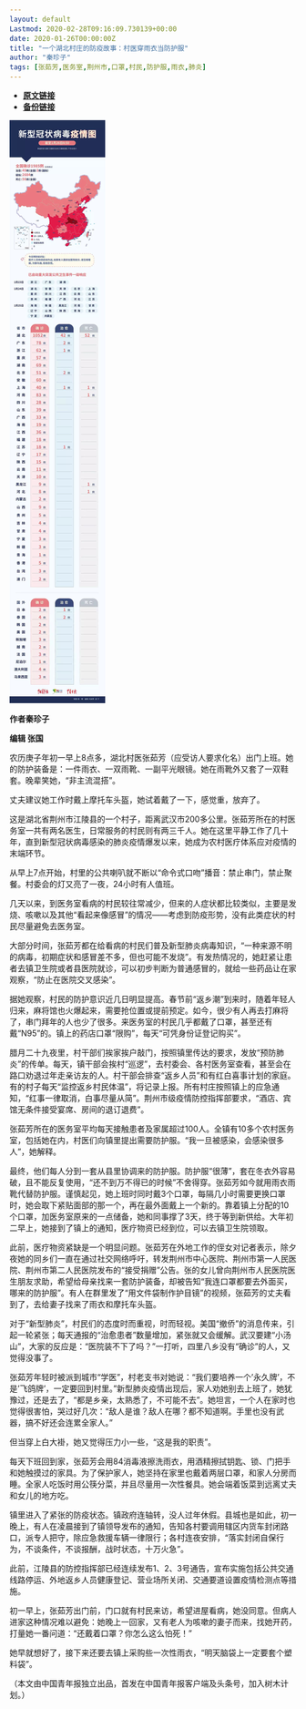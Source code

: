 ```yaml
---
layout: default
Lastmod: 2020-02-28T09:16:09.730139+00:00
date: 2020-01-26T00:00:00Z
title: "一个湖北村庄的防疫故事：村医穿雨衣当防护服"
author: "秦珍子"
tags: [张茹芳,医务室,荆州市,口罩,村民,防护服,雨衣,肺炎]
---
```


* [**原文链接**](http://mp.weixin.qq.com/s?__biz=MjM5MDQ3MTEyMQ==&mid=2653326235&idx=1&sn=0808543ec7e9c71fd8a6afa618e209c5&chksm=bd966d258ae1e4339d88aa3b8a3457b48c28045f653014dd94b940bdb42717df3a615cf95f87#rd)
* [**备份链接**](https://archive.ph/WCAOu)


![](/images/post/722249ac3e46f448c489474bd36b7ded.jpg)

**作者秦珍子**

**编辑 张国**

农历庚子年初一早上8点多，湖北村医张茹芳（应受访人要求化名）出门上班。她的防护装备是：一件雨衣、一双雨靴、一副平光眼镜。她在雨靴外又套了一双鞋套。晚辈笑她，“非主流混搭”。  

丈夫建议她工作时戴上摩托车头盔，她试着戴了一下，感觉重，放弃了。

这是湖北省荆州市江陵县的一个村子，距离武汉市200多公里。张茹芳所在的村医务室一共有两名医生，日常服务的村民则有两三千人。她在这里平静工作了几十年，直到新型冠状病毒感染的肺炎疫情爆发以来，她成为农村医疗体系应对疫情的末端环节。

从早上7点开始，村里的公共喇叭就不断以“命令式口吻”播音：禁止串门，禁止聚餐。村委会的灯又亮了一夜，24小时有人值班。

几天以来，到医务室看病的村民较往常减少，但来的人症状都比较类似，主要是发烧、咳嗽以及其他“看起来像感冒”的情况——考虑到防疫形势，没有此类症状的村民尽量避免去医务室。

大部分时间，张茹芳都在给看病的村民们普及新型肺炎病毒知识，“一种来源不明的病毒，初期症状和感冒差不多，但也可能不发烧”。有发热情况的，她赶紧让患者去镇卫生院或者县医院就诊，可以初步判断为普通感冒的，就给一些药品让在家观察，“防止在医院交叉感染”。

据她观察，村民的防护意识近几日明显提高。春节前“返乡潮”到来时，随着年轻人归来，麻将馆也火爆起来，需要抢位置或提前预定。如今，很少有人再去打麻将了，串门拜年的人也少了很多。来医务室的村民几乎都戴了口罩，甚至还有戴“N95”的。镇上的药店口罩“限购”，每天“可凭身份证登记购买”。

腊月二十九夜里，村干部们挨家挨户敲门，按照镇里传达的要求，发放“预防肺炎”的传单。每天，镇干部会挨村“巡逻”，去村委会、各村医务室查看，甚至会在路口劝退过年走亲访友的人。村干部会排查“返乡人员”和有红白喜事计划的家庭。有的村子每天“监控返乡村民体温”，将记录上报。所有村庄按照镇上的应急通知，“红事一律取消，白事尽量从简”。荆州市级疫情防控指挥部要求，“酒店、宾馆无条件接受宴席、房间的退订退费”。

张茹芳所在的医务室平均每天接触患者及家属超过100人。全镇有10多个农村医务室，包括她在内，村医们向镇里提出需要防护服。“我一旦被感染，会感染很多人”，她解释。

最终，他们每人分到一套从县里协调来的防护服。防护服“很薄”，套在冬衣外容易破，且不能反复使用，“还不到万不得已的时候”不舍得穿。张茹芳如今就用雨衣雨靴代替防护服。谨慎起见，她上班时同时戴3个口罩，每隔几小时需要更换口罩时，她会取下紧贴面部的那一个，再在最外面戴上一个新的。靠着镇上分配的10个口罩，加医务室原来的一点储备，她和同事撑了3天，终于等到新供给。大年初二早上，她接到了镇上的通知，医疗物资已经到位，可以去镇卫生院领取。

此前，医疗物资紧缺是一个明显问题。张茹芳在外地工作的侄女对记者表示，除夕夜她的同乡们一直在通过社交网络呼吁，转发荆州市中心医院、荆州市第一人民医院、荆州市第二人民医院发布的“接受捐赠”公告。张的女儿曾向荆州市人民医院医生朋友求助，希望给母亲找来一套防护装备，却被告知“我连口罩都要去外面买，哪来的防护服”。有人在群里发了“用文件袋制作护目镜”的视频，张茹芳的丈夫看到了，去给妻子找来了雨衣和摩托车头盔。

对于“新型肺炎”，村民们的态度时而重视，时而轻视。美国“撤侨”的消息传来，引起一轮紧张；每天通报的“治愈患者”数量增加，紧张就又会缓解。武汉要建“小汤山”，大家的反应是：“医院装不下了吗？”一打听，四里八乡没有“确诊”的人，又觉得没事了。

张茹芳年轻时被派到城市“学医”，村老支书对她说：“我们要培养一个’永久牌’，不是’飞鸽牌’，一定要回到村里。”新型肺炎疫情出现后，家人劝她别去上班了，她犹豫过，还是去了，“都是乡亲，太熟悉了，不可能不去”。她坦言，一个人在家时也觉得很害怕，哭过好几次：“敌人是谁？敌人在哪？都不知道啊。手里也没有武器，搞不好还会连累全家人。”

但当穿上白大褂，她又觉得压力小一些，“这是我的职责”。

每天下班回到家，张茹芳会用84消毒液擦洗雨衣，用酒精擦拭钥匙、锁、门把手和她触摸过的家具。为了保护家人，她坚持在家里也戴着两层口罩，和家人分房而睡。全家人吃饭时用公筷分菜，并且尽量用一次性餐具。她会端着饭菜到远离丈夫和女儿的地方吃。

镇里进入了紧张的防疫状态。镇政府连轴转，没人过年休假。县城也是如此，初一晚上，有人在凌晨接到了镇领导发布的通知，告知各村要调用辖区内货车封闭路口，派专人把守，除应急救援车辆一律限行；各村连夜安排，“落实封闭自保行为，不谈条件，不谈报酬，战时状态，十万火急”。

此前，江陵县的防控指挥部已经连续发布1、2、3号通告，宣布实施包括公共交通线路停运、外地返乡人员健康登记、营业场所关闭、交通要道设置疫情检测点等措施。

初一早上，张茹芳出门前，门口就有村民来访，希望进屋看病，她没同意。但病人进家这种情况难以避免：她晚上一回家，又有老人为咳嗽的妻子而来，找她开药，打量她一番问道：“还戴着口罩？你怎么这么怕死！”

她早就想好了，接下来还要去镇上采购些一次性雨衣，“明天脑袋上一定要套个塑料袋”。

（本文由中国青年报独立出品，首发在中国青年报客户端及头条号，加入树木计划。）

